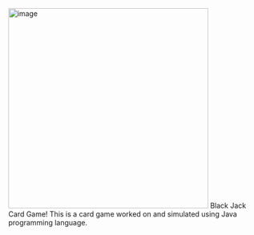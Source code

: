 <img width="399" alt="image" src="https://github.com/amina-prog/Card-Game/assets/127041422/7786b3df-2892-468d-a10b-5294d435bbf9">
Black Jack Card Game!
This is a card game worked on and simulated using Java programming language. 
